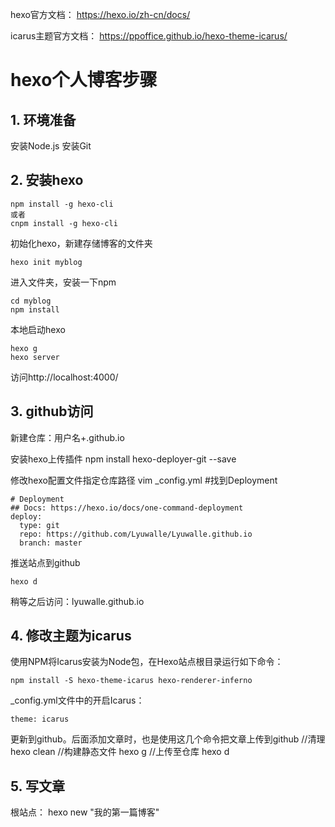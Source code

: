 
hexo官方文档：
https://hexo.io/zh-cn/docs/

icarus主题官方文档：
https://ppoffice.github.io/hexo-theme-icarus/

# hexo个人博客步骤

## 1. 环境准备
安装Node.js
安装Git

## 2. 安装hexo
```
npm install -g hexo-cli
或者
cnpm install -g hexo-cli
```

初始化hexo，新建存储博客的文件夹
```
hexo init myblog
```

进入文件夹，安装一下npm
```
cd myblog
npm install
```

本地启动hexo
```
hexo g 
hexo server
```
访问http://localhost:4000/ 

## 3. github访问
新建仓库：用户名+.github.io

安装hexo上传插件
npm install hexo-deployer-git --save

修改hexo配置文件指定仓库路径
vim _config.yml 
#找到Deployment
```
# Deployment
## Docs: https://hexo.io/docs/one-command-deployment
deploy:
  type: git
  repo: https://github.com/Lyuwalle/Lyuwalle.github.io
  branch: master
```

推送站点到github
```
hexo d
```

稍等之后访问：lyuwalle.github.io

## 4. 修改主题为icarus
使用NPM将Icarus安装为Node包，在Hexo站点根目录运行如下命令：
```
npm install -S hexo-theme-icarus hexo-renderer-inferno
```

_config.yml文件中的开启Icarus：
```
theme: icarus
```

更新到github。后面添加文章时，也是使用这几个命令把文章上传到github
//清理
hexo clean
//构建静态文件
hexo g
//上传至仓库
hexo d

## 5. 写文章
根站点：
hexo new "我的第一篇博客"



